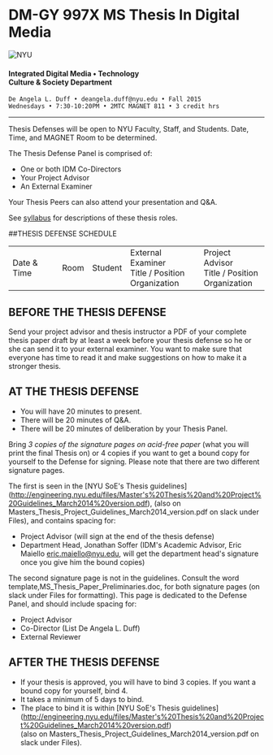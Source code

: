 # DM-GY 997X MS Thesis In Digital Media

![NYU](http://ws2.polishedsolid.com/de/nyu_soe_logo.png)
#### Integrated Digital Media • Technology<br>Culture & Society Department 

    De Angela L. Duff • deangela.duff@nyu.edu • Fall 2015
    Wednesdays • 7:30-10:20PM • 2MTC MAGNET 811 • 3 credit hrs

---


Thesis Defenses will be open to NYU Faculty, Staff, and Students. Date, Time, and MAGNET Room to be determined.

The Thesis Defense Panel is comprised of:
* One or both IDM Co-Directors
* Your Project Advisor
* An External Examiner

Your Thesis Peers can also attend your presentation and Q&A.

See <a href="dm997X_ms_thesis_syllabus.md">syllabus</a> for descriptions of these thesis roles.

##THESIS DEFENSE SCHEDULE

<table>
<tr>
    <td>Date &amp; Time</td>
    <td>Room</td>
    <td>Student</td>
    <td>External Examiner<br>Title / Position<br>Organization</td>
    <td>Project Advisor<br>Title / Position<br>Organization</td>
</tr>
</tr>
</table>

## BEFORE THE THESIS DEFENSE
Send your project advisor and thesis instructor a PDF of your complete thesis paper draft by at least a week before your thesis defense so he or she can send it to your external examiner. You want to make sure that everyone has time to read it and make suggestions on how to make it a stronger thesis. 


## AT THE THESIS DEFENSE

* You will have 20 minutes to present.
* There will be 20 minutes of Q&A.
* There will be 20 minutes of deliberation by your Thesis Panel.

Bring *3 copies of the signature pages on acid-free paper* (what you will print the final Thesis on) or 4 copies if you want to get a bound copy for yourself to the Defense for signing. Please note that there are two different signature pages.

The first is seen in the [NYU SoE's Thesis guidelines] (http://engineering.nyu.edu/files/Master's%20Thesis%20and%20Project%20Guidelines_March2014%20version.pdf), (also on Masters_Thesis_Project_Guidelines_March2014_version.pdf on slack  under Files), and contains spacing for:
* Project Advisor (will sign at the end of the thesis defense) 
* Department Head, Jonathan Soffer (IDM's Academic Advisor, Eric Maiello eric.maiello@nyu.edu, will get the department head's signature once you give him the bound copies)

The second signature page is not in the guidelines. Consult the word template,MS_Thesis_Paper_Preliminaries.doc, for both signature pages (on slack  under Files for formatting). This page is dedicated to the Defense Panel, and should include spacing for:
* Project Advisor
* Co-Director (List De Angela L. Duff)
* External Reviewer


## AFTER THE THESIS DEFENSE

* If your thesis is approved, you will have to bind 3 copies. If you want a bound copy for yourself, bind 4. 
* It takes a minimum of 5 days to bind. 
* The place to bind it is within [NYU SoE's Thesis guidelines] (http://engineering.nyu.edu/files/Master's%20Thesis%20and%20Project%20Guidelines_March2014%20version.pdf)<br>(also on Masters_Thesis_Project_Guidelines_March2014_version.pdf on slack under Files).

















